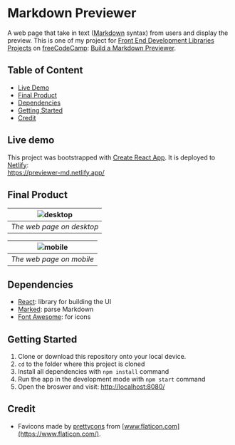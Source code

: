 # Markdown Previewer

A web page that take in text ([Markdown](https://daringfireball.net/projects/markdown/) syntax) from users and display the preview. This is one of my project for [Front End Development Libraries Projects](https://www.freecodecamp.org/learn/front-end-development-libraries/) on [freeCodeCamp](https://www.freecodecamp.org/): [Build a Markdown Previewer](https://www.freecodecamp.org/learn/front-end-development-libraries/front-end-development-libraries-projects/build-a-markdown-previewer).

## Table of Content

- [Live Demo](#live-demo)
- [Final Product](#final-product)
- [Dependencies](#dependencies)
- [Getting Started](#getting-started)
- [Credit](#credit)

## Live demo

This project was bootstrapped with [Create React App](https://github.com/facebook/create-react-app). It is deployed to [Netlify](https://www.netlify.com/):  
https://previewer-md.netlify.app/

## Final Product

| ![desktop](./docs/desktop.png) |
| :----------------------------: |
|   _The web page on desktop_    |

| ![mobile](./docs/mobile.png) |
| :--------------------------: |
|   _The web page on mobile_   |

## Dependencies

- [React](https://reactjs.org/): library for building the UI
- [Marked](https://marked.js.org/): parse Markdown
- [Font Awesome](https://fontawesome.com/): for icons

## Getting Started

1. Clone or download this repository onto your local device.
2. `cd` to the folder where this project is cloned
3. Install all dependencies with `npm install` command
4. Run the app in the development mode with `npm start` command
5. Open the broswer and visit: [http://localhost:8080/](http://localhost:8080/)

## Credit

- Favicons made by [prettycons](https://www.flaticon.com/authors/prettycons) from [www.flaticon.com](https://www.flaticon.com/).
